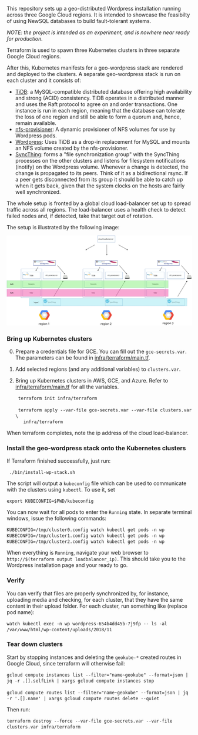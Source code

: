 This repository sets up a geo-distributed Wordpress installation running across
three Google Cloud regions. It is intended to showcase the feasibilty of using
NewSQL databases to build fault-tolerant systems.

*NOTE: the project is intended as an experiment, and is nowhere near ready for
production.*


Terraform is used to spawn three Kubernetes clusters in three separate Google
Cloud regions.

After this, Kubernetes manifests for a geo-wordpress stack are rendered and
deployed to the clusters. A separate geo-wordpress stack is run on each cluster
and it consists of:

- [TiDB](https://github.com/pingcap/tidb): a MySQL-compatible distributed database offering high availability and
  strong (ACID) consistency. TiDB operates in a distributed manner and uses the
  Raft protocol to agree on and order transactions. One instance is run in each
  region, meaning that the database can tolerate the loss of one region and
  still be able to form a quorum and, hence, remain available.
-
  [nfs-provisioner](https://github.com/kubernetes-incubator/external-storage/tree/master/nfs):
  A dynamic provisioner of NFS volumes for use by Wordpress pods.
- [Wordpress](https://hub.docker.com/_/wordpress/): Uses TiDB as a drop-in
  replacement for MySQL and mounts an NFS volume created by the nfs-provisioner.
- [SyncThing](https://syncthing.net/): forms a "file synchronization group" with
  the SyncThing processes on the other clusters and listens for filesystem
  notifications (inotify) on the Wordpress volume. Whenever a change is
  detected, the change is propagated to its peers. Think of it as a
  bidirectional rsync. If a peer gets disconnected from its group it
  should be able to catch up when it gets back, given that the system clocks on
  the hosts are fairly well synchronized.

The whole setup is fronted by a global cloud load-balancer set up to spread
traffic across all regions. The load-balancer uses a health check to detect
failed nodes and, if detected, take that target out of rotation.

The setup is illustrated by the following image:

![architecture](/img/architecture.svg)



### Bring up Kubernetes clusters

0. Prepare a credentials file for GCE.
   You can fill out the `gce-secrets.var`.
   The parameters can be found in
   [infra/terraform/main.tf](infra/terraform/main.tf).

1. Add selected regions (and any additional variables) to `clusters.var`.

2. Bring up Kubernetes clusters in AWS, GCE, and Azure.
   Refer to [infra/terraform/main.tf](infra/terraform/main.tf) for all the
   variables.

        terraform init infra/terraform

        terraform apply --var-file gce-secrets.var --var-file clusters.var \
          infra/terraform

When terraform completes, note the ip address of the cloud load-balancer.



### Install the geo-wordpress stack onto the Kubernetes clusters
If Terraform finished successfully, just run:

     ./bin/install-wp-stack.sh

The script will output a `kubeconfig` file which can be used to communicate with
the clusters using `kubectl`. To use it, set

    export KUBECONFIG=$PWD/kubeconfig

You can now wait for all pods to enter the `Running` state. In separate terminal
windows, issue the following commands:

	KUBECONFIG=/tmp/cluster0.config watch kubectl get pods -n wp
	KUBECONFIG=/tmp/cluster1.config watch kubectl get pods -n wp
	KUBECONFIG=/tmp/cluster2.config watch kubectl get pods -n wp


When everything is `Running`, navigate your web browser to
`http://$(terraform output loadbalancer_ip)`. This should take you to the
Wordpress installation page and your ready to go.


### Verify
You can verify that files are properly synchronized by, for instance, uploading
media and checking, for each cluster, that they have the same content in their
upload folder. For each cluster, run something like (replace pod name):

    watch kubectl exec -n wp wordpress-654b4dd45b-7j9fp -- ls -al /var/www/html/wp-content/uploads/2018/11


### Tear down clusters

Start by stopping instances and deleting the `geokube-*` created routes in
Google Cloud, since terraform will otherwise fail:

    gcloud compute instances list --filter="name~geokube" --format=json | jq -r .[].selfLink | xargs gcloud compute instances stop

    gcloud compute routes list --filter="name~geokube" --format=json | jq -r '.[].name' | xargs gcloud compute routes delete --quiet


Then run:

    terraform destroy --force --var-file gce-secrets.var --var-file clusters.var infra/terraform
